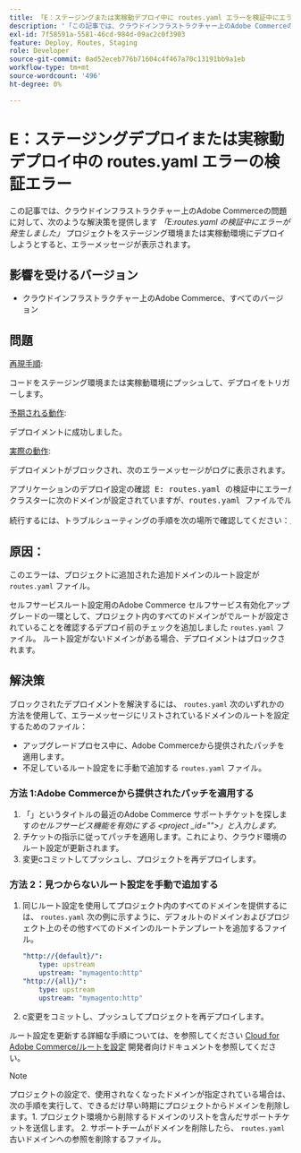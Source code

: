 ```yaml
---
title: 「E：ステージングまたは実稼動デプロイ中に routes.yaml エラーを検証中にエラーが発生しました」
description: '「この記事では、クラウドインフラストラクチャー上のAdobe Commerceの問題に対して、プロジェクトをステージング環境または実稼動環境にデプロイしようとすると、「*E: Error while verifying routes.yaml」*というエラーメッセージが表示される解決策を提供します。」'
exl-id: 7f58591a-5581-46cd-984d-09ac2c0f3903
feature: Deploy, Routes, Staging
role: Developer
source-git-commit: 0ad52eceb776b71604c4f467a70c13191bb9a1eb
workflow-type: tm+mt
source-wordcount: '496'
ht-degree: 0%

---
```


# E：ステージングデプロイまたは実稼動デプロイ中の routes.yaml エラーの検証エラー

この記事では、クラウドインフラストラクチャー上のAdobe Commerceの問題に対して、次のような解決策を提供します *「E:routes.yaml の検証中にエラーが発生しました」* プロジェクトをステージング環境または実稼動環境にデプロイしようとすると、エラーメッセージが表示されます。

## 影響を受けるバージョン

* クラウドインフラストラクチャー上のAdobe Commerce、すべてのバージョン

## 問題

<u>再現手順</u>:

コードをステージング環境または実稼動環境にプッシュして、デプロイをトリガーします。

<u>予期される動作</u>:

デプロイメントに成功しました。

<u>実際の動作</u>:

デプロイメントがブロックされ、次のエラーメッセージがログに表示されます。

<pre>アプリケーションのデプロイ設定の確認 E: routes.yaml の検証中にエラーが発生しました。
クラスターに次のドメインが設定されていますが、routes.yaml ファイルでルートが定義されていません：- store1.example.com - store2.example.com - test-store.example.com現在の routes.yaml 設定では、これらのドメインは提供されません。

続行するには、トラブルシューティングの手順を次の場所で確認してください：/help/troubleshooting/deployment/e-error-verifying-routes-yaml-error-during-staging-or-production-deploy.md</pre>

## 原因：

このエラーは、プロジェクトに追加された追加ドメインのルート設定が `routes.yaml` ファイル。

セルフサービスルート設定用のAdobe Commerce セルフサービス有効化アップグレードの一環として、プロジェクト内のすべてのドメインがでルートが設定されていることを確認するデプロイ前のチェックを追加しました `routes.yaml` ファイル。 ルート設定がないドメインがある場合、デプロイメントはブロックされます。

## 解決策

ブロックされたデプロイメントを解決するには、 `routes.yaml` 次のいずれかの方法を使用して、エラーメッセージにリストされているドメインのルートを設定するためのファイル：

* アップグレードプロセス中に、Adobe Commerceから提供されたパッチを適用します。
* 不足しているルート設定をに手動で追加する `routes.yaml` ファイル。

### 方法 1:Adobe Commerceから提供されたパッチを適用する

1. 「」というタイトルの最近のAdobe Commerce サポートチケットを探します&#x200B;*のセルフサービス機能を有効にする &lt;project _id=&quot;&quot;>」と入力します。*
1. チケットの指示に従ってパッチを適用します。これにより、クラウド環境のルート設定が更新されます。
1. 変更сコミットしてプッシュし、プロジェクトを再デプロイします。

### 方法 2：見つからないルート設定を手動で追加する

1. 同じルート設定を使用してプロジェクト内のすべてのドメインを提供するには、 `routes.yaml` 次の例に示すように、デフォルトのドメインおよびプロジェクト上のその他すべてのドメインのルートテンプレートを追加するファイル。

   ```yaml
   "http://{default}/":
       type: upstream
       upstream: "mymagento:http"
   "http://{all}/":
       type: upstream
       upstream: "mymagento:http"
   ```

1. с変更をコミットし、プッシュしてプロジェクトを再デプロイします。

ルート設定を更新する詳細な手順については、を参照してください [Cloud for Adobe Commerce/ルートを設定](https://devdocs.magento.com/guides/v2.3/cloud/project/project-conf-files_routes.html) 開発者向けドキュメントを参照してください。

>[!NOTE]
>
>プロジェクトの設定で、使用されなくなったドメインが指定されている場合は、次の手順を実行して、できるだけ早い時期にプロジェクトからドメインを削除します。1. プロジェクト環境から削除するドメインのリストを含んだサポートチケットを送信します。 2. サポートチームがドメインを削除したら、 `routes.yaml` 古いドメインへの参照を削除するファイル。
